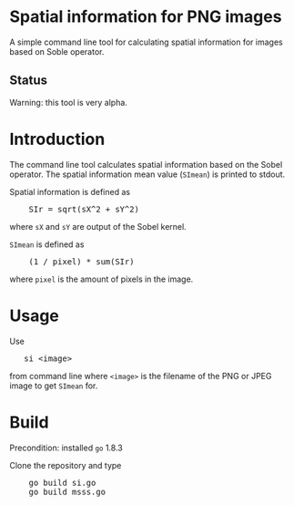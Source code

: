 # Spatial information for PNG images

A simple command line tool for calculating spatial information for images based on Soble operator.

## Status

Warning: this tool is very alpha.

# Introduction

The command line tool calculates spatial information based on the Sobel operator. The
spatial information mean value (`SImean`) is printed to stdout.

Spatial information is defined as

<pre>
    SIr = sqrt(sX^2 + sY^2)
</pre>

where `sX` and `sY` are output of the Sobel kernel.

`SImean` is defined as

<pre>
    (1 / pixel) * sum(SIr)
</pre>

where `pixel` is the amount of pixels in the image.

# Usage

Use 

<pre>
   si &lt;image>
</pre>

from command line where `<image>` is the filename of the PNG or JPEG image to get `SImean` for.

# Build

Precondition: installed `go` 1.8.3

Clone the repository and type

<pre>
    go build si.go 
    go build msss.go 
</pre>
